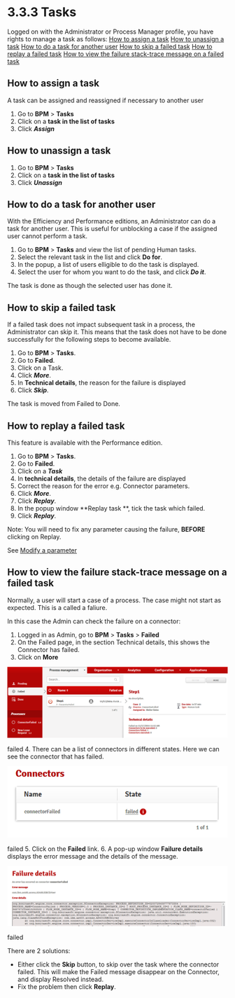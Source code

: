 # 3.3.3 Tasks

Logged on with the Administrator or Process Manager profile, you have rights to manage a task as follows:
[How to assign a task](#assign)
[How to unassign a task](#unassign)
[How to do a task for another user](#do_task_for)
[How to skip a failed task](#skip)
[How to replay a failed task](#replay)
[How to view the failure stack-trace message on a failed task](#stack)

## How to assign a task

A task can be assigned and reassigned if necessary to another user

1. Go to **BPM** \> **Tasks**
2. Click on a **task in the list of tasks**
3. Click _**Assign**_

## How to unassign a task

1. Go to **BPM** \> **Tasks**
2. Click on a **task in the list of tasks**
3. Click _**Unassign**_

## How to do a task for another user

With the Efficiency and Performance editions, an Administrator can do a task for another user. This is useful for unblocking a case if the assigned user cannot perform a task.

1. Go to **BPM** \> **Tasks** and view the list of pending Human tasks.
2. Select the relevant task in the list and click **Do for**.
3. In the popup, a list of users elligible to do the task is displayed.
4. Select the user for whom you want to do the task, and click **_Do it_**.

The task is done as though the selected user has done it.

## How to skip a failed task

If a failed task does not impact subsequent task in a process, the Administrator can skip it. This means that the task does not have to be done successfully for the following steps to become available.

1. Go to **BPM** \> **Tasks**.
2. Go to **Failed**.
3. Click on a Task.
4. Click _**More**_.
5. In **Technical details**, the reason for the failure is displayed
6. Click _**Skip**_.

The task is moved from Failed to Done.

## How to replay a failed task

This feature is available with the Performance edition.

1. Go to **BPM** \> **Tasks**.
2. Go to **Failed**.
3. Click on a _**Task**_
4. In **technical details**, the details of the failure are displayed
5. Correct the reason for the error e.g. Connector parameters.
6. Click _**More**_.
7. Click _**Replay**_.
8. In the popup window **Replay task **, tick the task which failed.
9. Click _**Replay**_.

Note: You will need to fix any parameter causing the failure, **BEFORE** clicking on Replay.

See [Modify a parameter](/processes.md#modpar)

## How to view the failure stack-trace message on a failed task

Normally, a user will start a case of a process. The case might not start as expected. This is a called a faliure.

In this case the Admin can check the failure on a connector:

1. Logged in as Admin, go to **BPM** \> **Tasks** \> **Failed**
2. On the Failed page, in the section Technical details, this shows the Connector has failed.
3. Click on **More**

![failed](images/images-6_0/connector_failed.png)

failed
4. There can be a list of connectors in different states. Here we can see the connector that has failed.

![failed](images/images-6_0/connector_failed_details.png)

failed
5. Click on the **Failed** link.
6. A pop-up window **Failure details** displays the error message and the details of the message.

![failed](images/images-6_0/connector_failed_stack.png)

failed

There are 2 solutions:

* Either click the **Skip** button, to skip over the task where the connector failed. This will make the Failed message disappear on the Connector, and display Resolved instead.
* Fix the problem then click **Replay**.